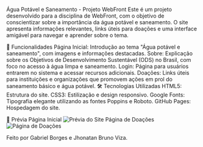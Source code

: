 Água Potável e Saneamento - Projeto WebFront
Este é um projeto desenvolvido para a disciplina de WebFront, com o objetivo de conscientizar sobre a importância da água potável e saneamento. O site apresenta informações relevantes, links úteis para doações e uma interface amigável para navegar e aprender sobre o tema.

🚀 Funcionalidades
Página Inicial: Introdução ao tema "Água potável e saneamento", com imagens e informações destacadas.
Sobre: Explicação sobre os Objetivos de Desenvolvimento Sustentável (ODS) no Brasil, com foco no acesso à água limpa e saneamento.
Login: Página para usuários entrarem no sistema e acessar recursos adicionais.
Doações: Links úteis para instituições e organizações que promovem ações em prol do saneamento básico e água potável.
🛠️ Tecnologias Utilizadas
HTML5: Estrutura do site.
CSS3: Estilização e design responsivo.
Google Fonts: Tipografia elegante utilizando as fontes Poppins e Roboto.
GitHub Pages: Hospedagem do site.

📸 Prévia
Página Inicial
<img src="https://via.placeholder.com/800x400/00B0FF/FFFFFF?text=Prévia+do+Site" alt="Prévia do Site">
Página de Doações
<img src="https://via.placeholder.com/800x400/607D8B/FFFFFF?text=Página+de+Doações" alt="Página de Doações">

Feito por Gabriel Borges e Jhonatan Bruno Viza. 
